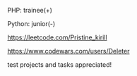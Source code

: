 PHP: trainee(+) 

Python: junior(-)

https://leetcode.com/Pristine_kirill 

https://www.codewars.com/users/Deleter

test projects and tasks appreciated!
